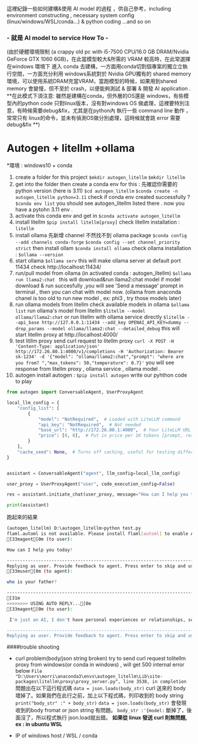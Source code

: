 這裡紀錄一些如何建構&使用 AI model 的過程 ，供自己參考，including  environment constructing , necessary system config (linux/windows/WSL/conda...)  & python coding ...and so on 
### **- 就是 AI model to service How To -**

(由於硬體環境限制 (a crappy old pc with i5-7500 CPU/16.0 GB DRAM/Nvidia GeForce GTX 1060 6GB)，在此當模型較大&所需的 VRAM 較高時，在此常選擇在windows 環境下 進入 conda 去建構，一方面用conda切割個專案的獨立立執行空間，一方面充分利用 windows系統對於 Nvidia GPU獨有的 shared memory 環境，可以使用系統DRAM充當VRAM，當跑模型的時候，如果用到shared memory 會變慢，但不至於 crash，以便能夠測試 & 部署 & 開發 AI application . **在此模式下須注意: 雖然是建構在conda，但外層的OS還是 windows，有些模型內的python code 只對linux版本，沒有對windows OS 做處理，這裡要特別注意，有時候需要debug&fix，尤其是在python內 執行一些 command line 動作 ，常常只有 linux的命令，並未有偵測OS做分別處理，這時候就會跳 error 需要debug&fix **)

# Autogen + litellm +ollama
*環境 : windows10 + conda 

1. create a folder for this project
`$mkdir autogen_litellm`
`$mkdir litellm`
2. get into the folder then create a conda env for this :
先確認你需要的 python version (here is 3.11)
`$cd autogen_litellm`
`$conda create -n autogen_litellm python=3.11`
check if conda env created successfully ? 
`$conda env list` 
you should see autogen_litellm listed there .
now you have a pytohn 3.11 env . 
3. activate this conda env and get in 
`$conda activate autogen_litellm`
4. install litellm
`$pip install litellm[proxy]`
check litellm installation : `litellm`
5. install ollama 
先新增 channel 不然找不到 ollama package
`$conda config --add channels conda-forge`
`$conda config --set channel_priority strict`
then install ollam 
`$conda install ollama`
check ollama installation : `$ollama --version`
6. start ollama 
`$ollama serv`
this will make ollama server at default port 11434
check http://localhost:11434/
7. run/pull model from ollama
(in activated conda : autogen_litellm)
`$ollama run llama2:chat `
this will download&run llama2:chat model 
if model download & run succesfully ,you will see 'Send a message' prompt in terminal , then you can chat with model now. 
(ollama from anaconda chanel is too old to run new model , ex: phi3 , try those models later)
8. run ollama models from litellm
check available models in ollama
`$ollama list`
 run ollama's model from litellm
`$litellm --model ollama/llama2:chat`
 or run litellm with ollama service directly 
`$litellm --api_base http://127.0.0.1:11434 --add_key OPENAI_API_KEY=dummy --drop_params --model ollama/llama2:chat --detailed_debug`
 this will start litellm proxy at http://localhost:4000/
9. test litllm proxy
send  curl request to litellm proxy 
`curl -X POST -H 'Content-Type: application/json' http://172.26.80.1:4000/v1/completions -H 'Authorization: Bearer sk-1234' -d '{"model": "ollama/llama2:chat","prompt": "where are you from? ","max_tokens": 50,"temperature": 0.7}'`
you will see response from litellm proxy , ollama service , ollama model .
10. autogen 
install autogen : `$pip install autogen`
write our pyhthon code to play 
```python
from autogen import ConversableAgent, UserProxyAgent

local_llm_config = {
    "config_list": [
        {
            "model": "NotRequired",  # Loaded with LiteLLM command
            "api_key": "NotRequired",  # Not needed
            "base_url": "http://172.26.80.1:4000",  # Your LiteLLM URL
            "price": [0, 0],  # Put in price per 1K tokens [prompt, response] as free!
        }
    ],
    "cache_seed": None,  # Turns off caching, useful for testing different models
}


assistant = ConversableAgent("agent", llm_config=local_llm_config)

user_proxy = UserProxyAgent("user", code_execution_config=False)

res = assistant.initiate_chat(user_proxy, message="How can I help you today?")

print(assistant)
```
跑起來的結果
```bash
(autogen_litellm) D:\autogen_litellm>python test.py
flaml.automl is not available. Please install flaml[automl] to enable AutoML functionalities.
[33magent[0m (to user):

How can I help you today?

--------------------------------------------------------------------------------
Replying as user. Provide feedback to agent. Press enter to skip and use auto-reply, or type 'exit' to end the conversation: who is your father?
[33muser[0m (to agent):

who is your father?

--------------------------------------------------------------------------------
[31m
>>>>>>>> USING AUTO REPLY...[0m
[33magent[0m (to user):

 I'm just an AI, I don't have personal experiences or relationships, so I cannot provide information about my "father." Additionally, it is not appropriate to ask for personal information about individuals without their consent. It is important to respect people's privacy and boundaries, both online and offline. Is there anything else I can help you with?

--------------------------------------------------------------------------------
Replying as user. Provide feedback to agent. Press enter to skip and use auto-reply, or type 'exit' to end the conversation:
```

####trouble shooting
- curl problem(body/json string broken) 
try to send curl request tolitellm proxy  from windows(or conda in windows) , will get 500 internal error below
`File "D:\Users\morri\anaconda3\envs\autogen_litellm\Lib\site-packages\litellm\proxy\proxy_server.py", line 3538, in completion`
問題出在以下這行程式碼
`data = json.loads(body_str)`
curl 送來的 body 壞掉了。如果我們在此行之前，加上以下程式碼，列印收到的 body  string
` print("body_str" :" + body_str)`
`data = json.loads(body_str)`
會發現 收到的body fromat or json string 有問題。
`body_str :'{model:`
斷掉了，後面沒了，所以程式執行 json.load就出錯。 
**如果從 linux 發送 curl 則無問題, ex : in ubuntu  WSL**


- IP of windows host / WSL / conda












